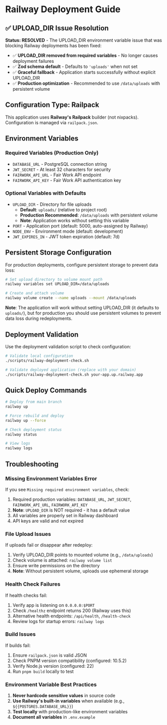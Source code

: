 # Railway Deployment Guide

## ✅ UPLOAD_DIR Issue Resolution

**Status: RESOLVED** - The UPLOAD_DIR environment variable issue that was blocking Railway deployments has been fixed:

- ✅ **UPLOAD_DIR removed from required variables** - No longer causes deployment failures
- ✅ **Zod schema default** - Defaults to `'uploads'` when not set
- ✅ **Graceful fallback** - Application starts successfully without explicit UPLOAD_DIR
- ✅ **Production optimization** - Recommended to use `/data/uploads` with persistent volume

## Configuration Type: Railpack

This application uses **Railway's Railpack** builder (not nixpacks). Configuration is managed via `railpack.json`.

## Environment Variables

### Required Variables (Production Only)
- `DATABASE_URL` - PostgreSQL connection string
- `JWT_SECRET` - At least 32 characters for security
- `FAIRWORK_API_URL` - Fair Work API endpoint
- `FAIRWORK_API_KEY` - Fair Work API authentication key

### Optional Variables with Defaults
- `UPLOAD_DIR` - Directory for file uploads
  - **Default**: `uploads/` (relative to project root)
  - **Production Recommended**: `/data/uploads` with persistent volume
  - **Note**: Application works without setting this variable
- `PORT` - Application port (default: 5000, auto-assigned by Railway)
- `NODE_ENV` - Environment mode (default: development)
- `JWT_EXPIRES_IN` - JWT token expiration (default: 7d)

## Persistent Storage Configuration

For production deployments, configure persistent storage to prevent data loss:

```bash
# Set upload directory to volume mount path
railway variables set UPLOAD_DIR=/data/uploads

# Create and attach volume
railway volume create --name uploads --mount /data/uploads
```

**Note**: The application will work without setting UPLOAD_DIR (it defaults to `uploads/`), but for production you should use persistent volumes to prevent data loss during redeployments.

## Deployment Validation

Use the deployment validation script to check configuration:

```bash
# Validate local configuration
./scripts/railway-deployment-check.sh

# Validate deployed application (replace with your domain)
./scripts/railway-deployment-check.sh your-app.up.railway.app
```

## Quick Deploy Commands

```bash
# Deploy from main branch
railway up

# Force rebuild and deploy
railway up --force

# Check deployment status
railway status

# View logs
railway logs
```

## Troubleshooting

### Missing Environment Variables Error
If you see `Missing required environment variables`, check:
1. Required production variables: `DATABASE_URL`, `JWT_SECRET`, `FAIRWORK_API_URL`, `FAIRWORK_API_KEY`
2. **Note**: `UPLOAD_DIR` is NOT required - it has a default value
3. All variables are properly set in Railway dashboard
4. API keys are valid and not expired

### File Upload Issues
If uploads fail or disappear after redeploy:
1. Verify UPLOAD_DIR points to mounted volume (e.g., `/data/uploads`)
2. Check volume is attached: `railway volume list`
3. Ensure write permissions on the directory
4. **Note**: Without persistent volume, uploads use ephemeral storage

### Health Check Failures
If health checks fail:
1. Verify app is listening on `0.0.0.0:$PORT`
2. Check `/healthz` endpoint returns 200 (Railway uses this)
3. Alternative health endpoints: `/api/health`, `/health-check`
4. Review logs for startup errors: `railway logs`

### Build Issues
If builds fail:
1. Ensure `railpack.json` is valid JSON
2. Check PNPM version compatibility (configured: 10.5.2)
3. Verify Node.js version (configured: 22)
4. Run `pnpm build` locally to test

### Environment Variable Best Practices
1. **Never hardcode sensitive values** in source code
2. **Use Railway's built-in variables** when available (e.g., `${{POSTGRES.DATABASE_URL}}`)
3. **Test locally** with production-like environment variables
4. **Document all variables** in `.env.example`
